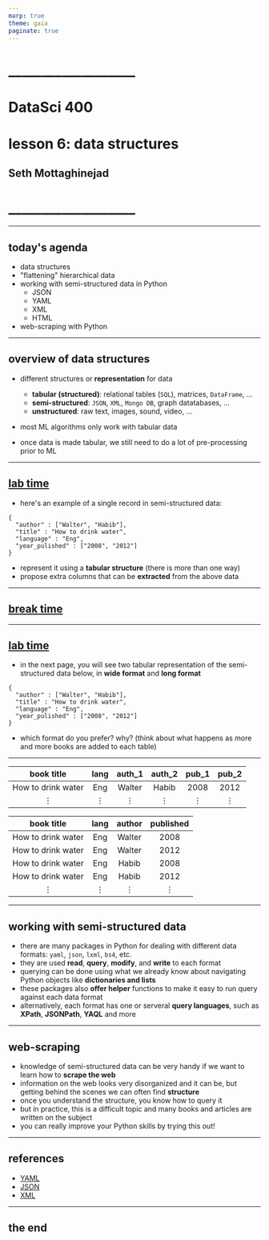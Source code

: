 ```yaml
---
marp: true
theme: gaia
paginate: true
---
```


<!-- #4C2E84 -->
<!-- ![bg right w:600](images/uw_pce_logo.jpg) -->

<!-- _backgroundColor: #0473cf; -->
<!-- _color: white -->

# ___________________
# DataSci 400
# lesson 6: data structures
## Seth Mottaghinejad
# ___________________

[DataSci 420]: https://www.pce.uw.edu/certificates/data-science
[break time]: https://www.google.com/search?q=online+timer
[lab time]: https://www.google.com/search?q=online+timer

----------------------------------------------------------------

## today's agenda

- data structures
- "flattening" hierarchical data
- working with semi-structured data in Python
  - JSON
  - YAML
  - XML
  - HTML
- web-scraping with Python

----------------------------------------------------------------

## overview of data structures

- different structures or **representation** for data
  - **tabular (structured)**: relational tables (`SQL`), matrices, `DataFrame`, ...
  - **semi-structured**: `JSON`, `XML`, `Mongo DB`, graph datatabases, ...
  - **unstructured**: raw text, images, sound, video, ...

- most ML algorithms only work with tabular data
- once data is made tabular, we still need to do a lot of pre-processing prior to ML

----------------------------------------------------------------

## [lab time]

- here's an example of a single record in semi-structured data:

```
{
  "author" : ["Walter", "Habib"], 
  "title" : "How to drink water", 
  "language" : "Eng", 
  "year_pulished" : ["2008", "2012"]
}
```
- represent it using a **tabular structure** (there is more than one way)
- propose extra columns that can be **extracted** from the above data

----------------------------------------------------------------

<!-- _class: lead -->
## [break time]

----------------------------------------------------------------

## [lab time]

- in the next page, you will see two tabular representation of the semi-structured data below, in **wide format** and **long format**

```
{
  "author" : ["Walter", "Habib"], 
  "title" : "How to drink water", 
  "language" : "Eng", 
  "year_pulished" : ["2008", "2012"]
}
```
- which format do you prefer? why? (think about what happens as more and more books are added to each table)

----------------------------------------------------------------

<!-- _class: lead -->

| book title | lang | auth_1 | auth_2 | pub_1 | pub_2 |
| :--------: | :--: | :----: | :----: | :---: | :---: |
| How to drink water | Eng | Walter | Habib | 2008 | 2012 |
| $\vdots$ | $\vdots$ | $\vdots$ | $\vdots$ | $\vdots$ | $\vdots$ |

| book title | lang | author | published |
| :--------: | :--: | :----: | :-------: |
| How to drink water | Eng | Walter | 2008 |
| How to drink water | Eng | Walter | 2012 |
| How to drink water | Eng | Habib  | 2008 |
| How to drink water | Eng | Habib  | 2012 |
| $\vdots$ | $\vdots$ | $\vdots$ | $\vdots$ |

----------------------------------------------------------------

## working with semi-structured data

- there are many packages in Python for dealing with different data formats: `yaml`, `json`, `lxml`, `bs4`, etc.
- they are used **read**, **query**, **modify**, and **write** to each format
- querying can be done using what we already know about navigating Python objects like **dictionaries and lists**
- these packages also **offer helper** functions to make it easy to run query against each data format
- alternatively, each format has one or serveral **query languages**, such as **XPath**, **JSONPath**, **YAQL** and more

----------------------------------------------------------------

## web-scraping

- knowledge of semi-structured data can be very handy if we want to learn how to **scrape the web**
- information on the web looks very disorganized and it can be, but getting behind the scenes we can often find **structure**
- once you understand the structure, you know how to query it
- but in practice, this is a difficult topic and many books and articles are written on the subject
- you can really improve your Python skills by trying this out!

----------------------------------------------------------------

## references

- [YAML]
- [JSON]
- [XML]

[YAML]: https://yaml.org/
[JSON]: https://www.json.org/json-en.html
[XML]: https://www.w3.org/XML/

----------------------------------------------------------------

<!-- _class: lead -->
## the end
